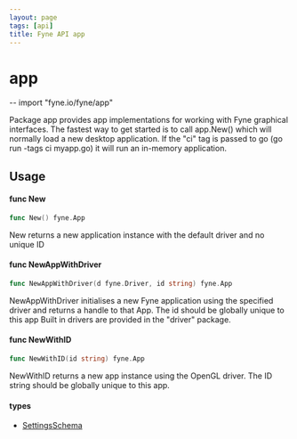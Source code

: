 ```yaml
---
layout: page
tags: [api]
title: Fyne API app
---
```


# app
--
    import "fyne.io/fyne/app"

Package app provides app implementations for working with Fyne graphical interfaces. The fastest way to get started is to call app.New() which will normally load a new desktop application. If the "ci" tag is passed to go (go run -tags ci myapp.go) it will run an in-memory application.

## Usage

#### func  New

```go
func New() fyne.App
```
New returns a new application instance with the default driver and no unique ID

#### func  NewAppWithDriver

```go
func NewAppWithDriver(d fyne.Driver, id string) fyne.App
```
NewAppWithDriver initialises a new Fyne application using the specified driver and returns a handle to that App. The id should be globally unique to this app Built in drivers are provided in the "driver" package.

#### func  NewWithID

```go
func NewWithID(id string) fyne.App
```
NewWithID returns a new app instance using the OpenGL driver. The ID string should be globally unique to this app.

#### types

 * [SettingsSchema](settingsschema.html)
